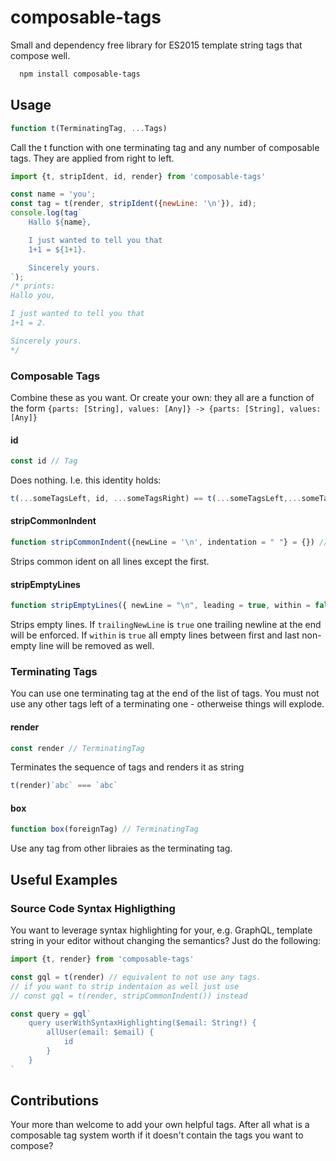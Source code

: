 # composable-tags

Small and dependency free library for ES2015 template string tags that compose well.

```sh
  npm install composable-tags
```

## Usage

```js
function t(TerminatingTag, ...Tags)
```

Call the t function with one terminating tag and any number of composable tags. They are applied from right to left.

```js
import {t, stripIdent, id, render} from 'composable-tags'

const name = 'you';
const tag = t(render, stripIdent({newLine: '\n'}), id);
console.log(tag`
    Hallo ${name},

    I just wanted to tell you that
    1+1 = ${1+1}.

    Sincerely yours.
`);
/* prints:
Hallo you,

I just wanted to tell you that
1+1 = 2.

Sincerely yours.
*/
```

### Composable Tags

Combine these as you want. Or create your own: they all are a function of the form `{parts: [String], values: [Any]} -> {parts: [String], values: [Any]}`

#### id

```js
const id // Tag
```
Does nothing. I.e. this identity holds:

```js
t(...someTagsLeft, id, ...someTagsRight) == t(...someTagsLeft,...someTagsRight)
```

#### stripCommonIndent

```js
function stripCommonIndent({newLine = '\n', indentation = " "} = {}) // Tag
```

Strips common ident on all lines except the first.

#### stripEmptyLines

```js
function stripEmptyLines({ newLine = "\n", leading = true, within = false, trailing = true, trailingNewLine = true} = {}) // Tag
```

Strips empty lines. If `trailingNewLine` is `true` one trailing newline at the end will be enforced. If `within` is `true` all empty lines between first and last non-empty line will be removed as well.

### Terminating Tags

You can use one terminating tag at the end of the list of tags. You must not use any other tags left of a terminating one - otherweise things will explode.

#### render

```js
const render // TerminatingTag
```

Terminates the sequence of tags and renders it as string
```js
t(render)`abc` === `abc`
```
#### box

```js
function box(foreignTag) // TerminatingTag
```

Use any tag from other libraies as the terminating tag.

## Useful Examples

### Source Code Syntax Highligthing

You want to leverage syntax highlighting for your, e.g. GraphQL, template string in your editor without changing the semantics? Just do the following:

```js
import {t, render} from 'composable-tags'

const gql = t(render) // equivalent to not use any tags.
// if you want to strip indentaion as well just use
// const gql = t(render, stripCommonIndent()) instead

const query = gql`
    query userWithSyntaxHighlighting($email: String!) {
        allUser(email: $email) {
            id
        }
    }
`
```

## Contributions

Your more than welcome to add your own helpful tags. After all what is a composable tag system worth if it doesn't contain the tags you want to compose?
